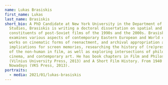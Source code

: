 ```yaml
---
name: Lukas Brasiskis
first_name: Lukas
last_name: Brasiskis
short_bio: A PhD Candidate at New York University in the Department of Cinema
  Studies, Brasiskis is writing a doctoral dissertation on spatial and material
  constituents of post-Soviet films of the 1990s and the 2000s. Brasiskis
  examines various aspects of contemporary Eastern European and World cinema,
  works on cinematic forms of reenactment, and archival appropriation and their
  implications for screen memories, researching the history of (re)presentation
  of the non-human in film, as well as exploring intersections of philosophy,
  cinema, and contemporary art. He has book chapters in Film and Philosophy
  (Vilnius University Press, 2013) and A Short Film History. From 1940’s till
  Nowadays (VKS Press, 2013).
portraits:
  - media: 2021/01/lukas-brasiskis
---
```

